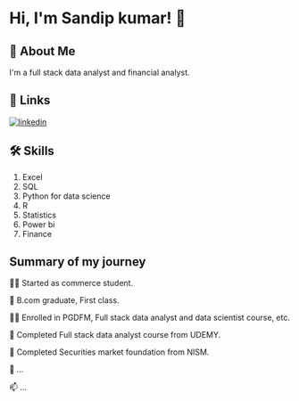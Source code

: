 
# Hi, I'm Sandip kumar! 👋


## 🚀 About Me
I'm a full stack data analyst and financial analyst.


## 🔗 Links
[![linkedin](https://img.shields.io/badge/linkedin-0A66C2?style=for-the-badge&logo=linkedin&logoColor=white)](https://www.linkedin.com/in/sandip-kumar-455464235/)

## 🛠 Skills
1. Excel 
2. SQL 
3. Python for data science
4. R 
5. Statistics
6. Power bi
7. Finance


## Summary of my journey
👩‍💻 Started as commerce student.

🧠 B.com graduate, First class.

👯‍♀️ Enrolled in PGDFM, Full stack data analyst and data scientist course, etc.

🤔 Completed Full stack data analyst course from UDEMY.

🤔 Completed Securities market foundation from NISM.

💬 ...

📫 ...


